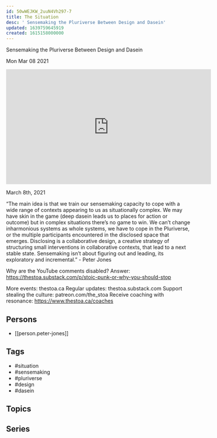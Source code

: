 ```yaml
---
id: 50wWEJKW_2uuN4Vh297-7
title: The Situation
desc: ' Sensemaking the Pluriverse Between Design and Dasein'
updated: 1639759645919
created: 1615158000000
---
```



 Sensemaking the Pluriverse Between Design and Dasein

Mon Mar 08 2021

<iframe width="560" height="315" src="https://www.youtube.com/embed/fqFqEWuL5BI" title="The Situation: Sensemaking the Pluriverse Between Design and Dasein w/ Peter Jones" frameborder="0" allow="accelerometer; autoplay; clipboard-write; encrypted-media; gyroscope; picture-in-picture" allowfullscreen ></iframe>

March 8th, 2021

“The main idea is that we train our sensemaking capacity to cope with a wide range of contexts appearing to us as situationally complex. We may have skin in the game (deep dasein leads us to places for action or outcome) but in complex situations there’s no game to win. We can’t change inharmonious systems as whole systems, we have to cope in the Pluriverse, or the multiple participants encountered in the disclosed space that emerges. Disclosing is a collaborative design, a creative strategy of structuring small interventions in collaborative contexts, that lead to a next stable state. Sensemaking isn’t about figuring out and  leading, its exploratory and incremental.” - Peter Jones

Why are the YouTube comments disabled? Answer: https://thestoa.substack.com/p/stoic-punk-or-why-you-should-stop

More events: thestoa.ca
Regular updates: thestoa.substack.com
Support stealing the culture: patreon.com/the_stoa
Receive coaching with resonance: https://www.thestoa.ca/coaches

## Persons

- [[person.peter-jones]]

## Tags

- #situation
- #sensemaking
- #pluriverse
- #design
- #dasein

## Topics



## Series



